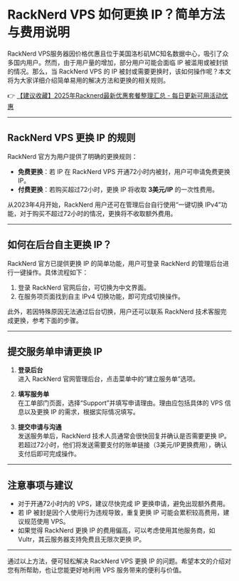 # RackNerd VPS 如何更换 IP？简单方法与费用说明

RackNerd VPS服务器因价格优惠且位于美国洛杉矶MC知名数据中心，吸引了众多国内用户。然而，由于用户量的增加，部分用户可能会面临 IP 被滥用或被封锁的情况。那么，当 RackNerd VPS 的 IP 被封或需要更换时，该如何操作呢？本文将为大家详细介绍简单易用的解决方法和更换的相关规则。

👉 [【建议收藏】2025年Racknerd最新优惠套餐整理汇总 - 每日更新可用活动优惠](https://bit.ly/Rack_Nerd)

---

## RackNerd VPS 更换 IP 的规则

RackNerd 官方为用户提供了明确的更换规则：

- **免费更换**：若 IP 在 RackNerd VPS 开通72小时内被封，用户可申请免费更换 IP。
- **付费更换**：若购买超过72小时，更换 IP 将收取 **3美元/IP** 的一次性费用。

从2023年4月开始，RackNerd 用户还可在管理后台自行使用“一键切换 IPv4”功能，对于购买不超过72小时的情况，更换将不收取额外费用。

---

## 如何在后台自主更换 IP？

RackNerd 官方已提供更换 IP 的简单功能，用户可登录 RackNerd 的管理后台进行一键操作。具体流程如下：

1. 登录 RackNerd 官网后台，可切换为中文界面。
2. 在服务项页面找到自主 IPv4 切换功能，即可完成切换操作。

此外，若因特殊原因无法通过后台切换，用户还可以联系 RackNerd 技术客服完成更换，参考下面的步骤。

---

## 提交服务单申请更换 IP

1. **登录后台**  
   进入 RackNerd 官网管理后台，点击菜单中的“建立服务单”选项。

2. **填写服务单**  
   在工单部门页面，选择“Support”并填写申请理由。理由应包括具体的 VPS 信息以及更换 IP 的需求，根据实际情况填写。

3. **提交申请与沟通**  
   发送服务单后，RackNerd 技术人员通常会很快回复并确认是否需要更换 IP。若超过72小时，他们将发送需要支付的账单链接（3美元/IP更换费用），确认支付后即可完成操作。

---

## 注意事项与建议

- 对于开通72小时内的 VPS，建议尽快完成 IP 更换申请，避免出现额外费用。
- 若 IP 被封是因个人使用行为违规导致，重复更换 IP 可能会累积较高费用，建议规范使用 VPS。
- 如果觉得 RackNerd 更换 IP 的费用偏高，可以考虑使用其他服务商，如 Vultr，其云服务器支持免费且无限次更换 IP。

---

通过以上方法，便可轻松解决 RackNerd VPS 更换 IP 的问题。希望本文的介绍对您有所帮助，也让您能更好地利用 VPS 服务带来的便利与价值。